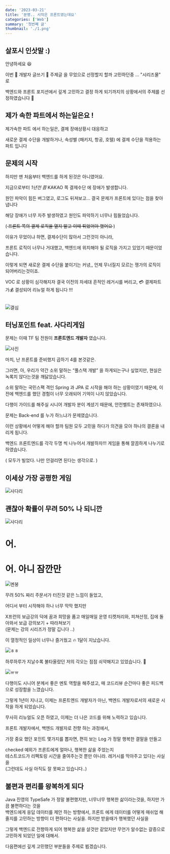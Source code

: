 ```yaml
---
date: '2023-03-21'
title: '분명.. 시작은 프론트였는데요'
categories: ['Web']
summary: '첫번째 글'
thumbnail: './1.png'
---
```


## 살포시 인삿말 :)

안녕하세요 😆  <br/>
<p> 이번 🐜 개발자 글쓰기 🐜 주제글 을 무었으로 선정할지 할까 고민하던중 ... "시리즈물" 로 </p> 
<p> 백엔드와 프론트 포지션에서 깊게 고민하고 결정 하게 되기까지의 상황에서의 주제를 선정하였습니다 💪 </p>

## 제가 속한 파트에서 하는일은요 !

<p> 제가속한 파트 에서 하는일은, 결제 장애상황시 대응하고 
<p> 새로운 결제 수단을 개발하거나, 속성별 (패키지, 항공, 호텔) 에 결제 수단을 적용하는 파트 입니다 


## 문제의 시작

하지만 맨 처음부터 백엔드를 하게 된것은 아니였어요.

지금으로부터 *1년전 쯤* KAKAO 쪽 결제수단 에 장애가 발생합니다. <br />

원인 파악이 힘든 버그였고, 로그도 뒤져보고... 결국 문제가 프론트에 있다는 점을 찾아냅니다 <br />

해당 장애가 너무 자주 발생하였고 원인도 파악하기 너무나 힘들었습니다. <br />

(<strike> 프론트 쪽의 결제 로직을 열지 말고 이때 튀었어야 했어요 </strike>) <br />

이유가 무었이냐 하면, 결제수단이 많아서 그런것이 아니라, <br />

프론트 로직이 너무나 거대했고, 백엔드에 위치해야 될 로직을 가지고 있었기 때문이었습니다. <br />

이렇게 되면 새로운 결제 수단을 붙이기는 커녕,, 언제 무너질지 모르는 쟁가의 로직이 되어버리는것이죠. <br />

VOC 로 상황이 심각해지자 결국 이전의 차세대 흔적인 레거시를 버리고, 💳 결제파트가💰 결성되어 리뉴얼 하게 됩니다 !!! <br /><br />

![결심](images/492c58b2.png)
<br />

## 터닝포인트 feat. 사다리게임


<p> 문제는 이때 TF 팀 전원이 <b>프론트엔드 개발자</b> 였습니다.</p>

![사진](images/2e50361a.png) <br />

마치, 난 프론트를 준비했지 곱하기 4를 본것같은.

그러면, 아, 우리가 약간 소위 말하는 “풀스택 개발” 을 하게되는구나 싶었지만, 현실은 녹록치 않다는것을 깨닳았습니다.

소위 말하는 국민스팩 격인 Spring 과 JPA 로 시작을 해야 하는 상황이였기 때문에, 이전에 백엔드를 했던 경험이 너무 오래되어 기억이 나지 않았습니다. <br />

다행이 가이드를 해주실 시니어 개발자 분이 계셨기 때문에, 안전벨트는 존재하였으나.

문제는 Back-end 를 누가 하느냐가 문제였습니다.

이런 상황에서 어떻게 해야 할까 팀원 모두 고민을 하다가 의견을 모아 하나의 결론을 내리게 됩니다. <br /> 

백엔드 프론트엔드를 각각 두명 씩 나누어서 개발하자!!! 게임을 통해 깔끔하게 나누기로 하였습니다. <br />

( 모두가 빌었다. 나만 안걸리면 된다는 생각으로. )


## 이세상 가장 공평한 게임

![사다리](images/df0c4f44.png)

## 괜찮아 확률이 무려 50% 나 되니깐

![사다리](images/174523cf.png)

# 어.

# 어. 아니 잠깐만

![멘붕](images/fd04d326.png)

무려 50% 짜리 주문서가 터진것 같은 느낌이 들었고,

어디서 부터 시작해야 하나 너무 막막 했지만 <br/>

X프런의 보급강의 덕에 꿈과 희망을 품고 매일매일 운영 티켓처리와, 피쳐산정, 집에 돌아와서 보급 강의보기 + 따라쳐보기 <br/>
(문제는 강의 시리즈가 정말 깁니다 ..)

이 열정적인 일상이 너무나 즐거웠고 🔥 1달이 지났습니다. <br />

![ㅎㅎ](images/bc7c3a61.png)

하루하루가 지날수록 불타올랐던 저의 각오는 점점 쇠약해지고 있었습니다. 🚨<br />

![ㅠㅠ](images/270b5fb5.png)  <br />

다행이도 시니어 분께서 좋은 멘토 역할을 해주셨고, 매 코드리뷰 순간마다 좋은 피드백으로 성장함을 느꼈습니다. <br/>

그렇게 1년이 지나고, 이제는 프론트엔드 개발자가 아닌, 백엔드 개발자로서의 새로운 시작을 하게 되었습니다.

무사히 리뉴얼도 오픈 하였고, 이제는 더 나은 코드를 위해 노력하고 있습니다.

프론트 개발자에서, 백엔드 개발자로 전향 하는 과정에서, <br/>

가장 중요 했던 포인트 몇가지를 뽑자면, 편히 보는 Log 가 정말 행복한 결말을 만들고 <br/>

checked 예외가 프론트에게 얼마나, 행복한 삶을 주었는지 <br />
테스트코드가 리펙토링 시간을 줄여주는것 뿐만 아니라. 레거시를 막아주고 있다는 사실을 <br/>
(그런데도 사실 아직도 잘 못짜고 있습니다..)

## 불편과 편리를 왕복하게 되다
Java 진영의 TypeSafe 가 정말 불편했지만, 너무너무 행복한 삶이라는것을, 하지만 가끔 불편하다는 것을 <br />
백엔드에게 응답 데이터를 제안 하는 방향에서, 프론트 에게 데이터를 어떻게 매쉬업 해줄지를 고민하는 방향이 더 편하다는 사실을. 하지만 받을때가 행복했던 사실을 <br />

그렇게 백엔드로 전향하게 되어 행복한 삶을 살것만 같았지만 무언가 알수없는 갈증으로 고민하게 되었던 일에 대해서. <br />

다음편에선 깊게 고민했던 부분들을 주제로 뵙겠습니다. <br />